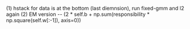 (1) hstack for data is at the bottom (last diemnsion), run fixed-gmm and l2 again
(2) EM version -- (2 * self.b + np.sum(responsibility * np.square(self.w[:-1]), axis=0))
